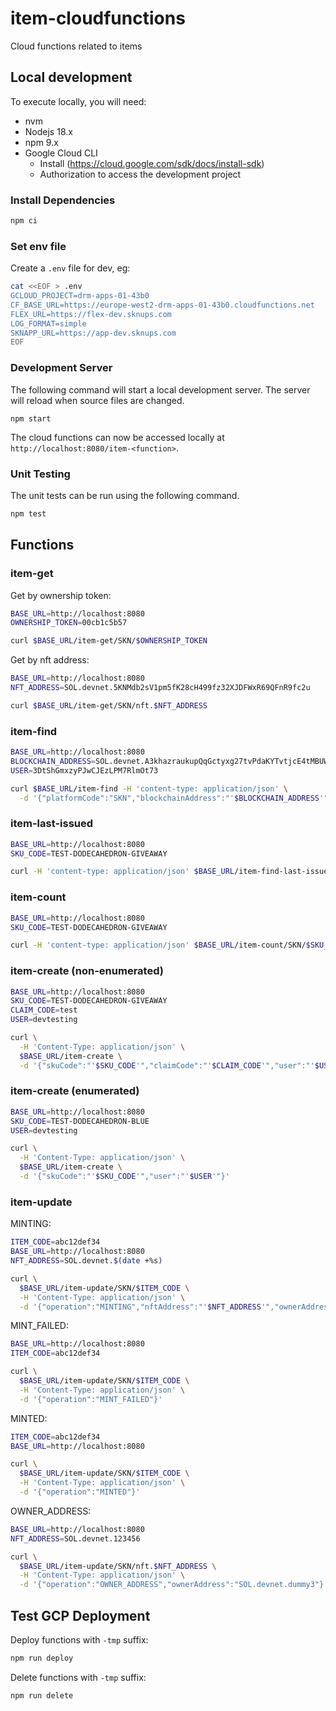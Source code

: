 # item-cloudfunctions
Cloud functions related to items

## Local development

To execute locally, you will need:

* nvm
* Nodejs 18.x
* npm 9.x
* Google Cloud CLI
  * Install (https://cloud.google.com/sdk/docs/install-sdk)
  * Authorization to access the development project 

### Install Dependencies

```bash
npm ci
```

### Set env file

Create a `.env` file for dev, eg:

```bash
cat <<EOF > .env
GCLOUD_PROJECT=drm-apps-01-43b0
CF_BASE_URL=https://europe-west2-drm-apps-01-43b0.cloudfunctions.net
FLEX_URL=https://flex-dev.sknups.com
LOG_FORMAT=simple
SKNAPP_URL=https://app-dev.sknups.com
EOF
```

### Development Server

The following command will start a local development server. The server will reload when source files are changed.

```
npm start
```

The cloud functions can now be accessed locally at `http://localhost:8080/item-<function>`.

### Unit Testing

The unit tests can be run using the following command.

```bash
npm test
```

## Functions

### item-get

Get by ownership token:

```bash
BASE_URL=http://localhost:8080
OWNERSHIP_TOKEN=00cb1c5b57

curl $BASE_URL/item-get/SKN/$OWNERSHIP_TOKEN
```

Get by nft address:

```bash
BASE_URL=http://localhost:8080
NFT_ADDRESS=SOL.devnet.5KNMdb2sV1pm5fK28cH499fz32XJDFWxR69QFnR9fc2u

curl $BASE_URL/item-get/SKN/nft.$NFT_ADDRESS
```


### item-find

```bash
BASE_URL=http://localhost:8080
BLOCKCHAIN_ADDRESS=SOL.devnet.A3khazraukupQqGctyxg27tvPdaKYTvtjcE4tMBUW7D8
USER=3DtShGmxzyPJwCJEzLPM7RlmOt73

curl $BASE_URL/item-find -H 'content-type: application/json' \
  -d '{"platformCode":"SKN","blockchainAddress":"'$BLOCKCHAIN_ADDRESS'","user":"'$USER'"}'
```

### item-last-issued

```bash
BASE_URL=http://localhost:8080
SKU_CODE=TEST-DODECAHEDRON-GIVEAWAY

curl -H 'content-type: application/json' $BASE_URL/item-find-last-issued/SKN/$SKU_CODE 
```

### item-count

```bash
BASE_URL=http://localhost:8080
SKU_CODE=TEST-DODECAHEDRON-GIVEAWAY

curl -H 'content-type: application/json' $BASE_URL/item-count/SKN/$SKU_CODE 
```

### item-create (non-enumerated)

```bash
BASE_URL=http://localhost:8080
SKU_CODE=TEST-DODECAHEDRON-GIVEAWAY
CLAIM_CODE=test
USER=devtesting

curl \
  -H 'Content-Type: application/json' \
  $BASE_URL/item-create \
  -d '{"skuCode":"'$SKU_CODE'","claimCode":"'$CLAIM_CODE'","user":"'$USER'"}'
```

### item-create (enumerated)

```bash
BASE_URL=http://localhost:8080
SKU_CODE=TEST-DODECAHEDRON-BLUE
USER=devtesting

curl \
  -H 'Content-Type: application/json' \
  $BASE_URL/item-create \
  -d '{"skuCode":"'$SKU_CODE'","user":"'$USER'"}'
```

### item-update

MINTING:

```bash
ITEM_CODE=abc12def34
BASE_URL=http://localhost:8080
NFT_ADDRESS=SOL.devnet.$(date +%s)

curl \
  $BASE_URL/item-update/SKN/$ITEM_CODE \
  -H 'Content-Type: application/json' \
  -d '{"operation":"MINTING","nftAddress":"'$NFT_ADDRESS'","ownerAddress":"SOL.devnet.owner1"}'
```

MINT_FAILED:

```bash
BASE_URL=http://localhost:8080
ITEM_CODE=abc12def34

curl \
  $BASE_URL/item-update/SKN/$ITEM_CODE \
  -H 'Content-Type: application/json' \
  -d '{"operation":"MINT_FAILED"}'
```

MINTED:

```bash
ITEM_CODE=abc12def34
BASE_URL=http://localhost:8080

curl \
  $BASE_URL/item-update/SKN/$ITEM_CODE \
  -H 'Content-Type: application/json' \
  -d '{"operation":"MINTED"}'
```

OWNER_ADDRESS:

```bash
BASE_URL=http://localhost:8080
NFT_ADDRESS=SOL.devnet.123456

curl \
  $BASE_URL/item-update/SKN/nft.$NFT_ADDRESS \
  -H 'Content-Type: application/json' \
  -d '{"operation":"OWNER_ADDRESS","ownerAddress":"SOL.devnet.dummy3"}'
```

## Test GCP Deployment

Deploy functions with `-tmp` suffix:

```bash
npm run deploy
```

Delete functions with `-tmp` suffix:

```bash
npm run delete
```
